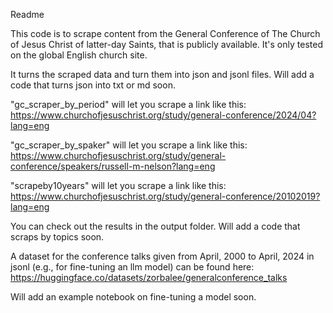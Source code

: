 Readme	


This code is to scrape content from the General Conference of The Church of Jesus Christ of latter-day Saints, that is publicly available. It's only tested on the global English church site. 

It turns the scraped data and turn them into json and jsonl files. Will add a code that turns json into txt or md soon.  

"gc_scraper_by_period" will let you scrape a link like this: https://www.churchofjesuschrist.org/study/general-conference/2024/04?lang=eng

"gc_scraper_by_spaker" will let you scrape a link like this: https://www.churchofjesuschrist.org/study/general-conference/speakers/russell-m-nelson?lang=eng

"scrapeby10years" will let you scrape a link like this: https://www.churchofjesuschrist.org/study/general-conference/20102019?lang=eng

You can check out the results in the output folder. Will add a code that scraps by topics soon. 

A dataset for the conference talks given from April, 2000 to April, 2024 in jsonl (e.g., for fine-tuning an llm model) can be found here: https://huggingface.co/datasets/zorbalee/generalconference_talks

Will add an example notebook on fine-tuning a model soon. 
